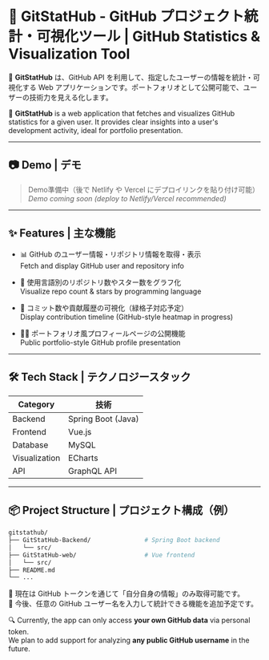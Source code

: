 # 🚀 GitStatHub - GitHub プロジェクト統計・可視化ツール | GitHub Statistics & Visualization Tool

🌸 **GitStatHub** は、GitHub API を利用して、指定したユーザーの情報を統計・可視化する Web アプリケーションです。ポートフォリオとして公開可能で、ユーザーの技術力を見える化します。

🌸 **GitStatHub** is a web application that fetches and visualizes GitHub statistics for a given user. It provides clear insights into a user's development activity, ideal for portfolio presentation.

---

## 📷 Demo | デモ
> Demo準備中（後で Netlify や Vercel にデプロイリンクを貼り付け可能）  
> _Demo coming soon (deploy to Netlify/Vercel recommended)_

---

## ✨ Features | 主な機能

- 📊 GitHub のユーザー情報・リポジトリ情報を取得・表示  
  Fetch and display GitHub user and repository info

- 🧠 使用言語別のリポジトリ数やスター数をグラフ化  
  Visualize repo count & stars by programming language

- 📅 コミット数や貢献履歴の可視化（緑格子対応予定）  
  Display contribution timeline (GitHub-style heatmap in progress)

- 🧑‍💻 ポートフォリオ風プロフィールページの公開機能  
  Public portfolio-style GitHub profile presentation

---

## 🛠 Tech Stack | テクノロジースタック

| Category | 技術 |
|----------|------|
| Backend | Spring Boot (Java) |
| Frontend | Vue.js |
| Database | MySQL |
| Visualization | ECharts |
| API | GraphQL API |

---

## 📦 Project Structure | プロジェクト構成（例）

```bash
gitstathub/
├── GitStatHub-Backend/               # Spring Boot backend
│   └── src/
├── GitStatHub-web/                   # Vue frontend
│   └── src/
├── README.md
└── ...
```


🚧 現在は GitHub トークンを通じて「自分自身の情報」のみ取得可能です。  
🧭 今後、任意の GitHub ユーザー名を入力して統計できる機能を追加予定です。

🔍 Currently, the app can only access **your own GitHub data** via personal token.  
We plan to add support for analyzing **any public GitHub username** in the future.